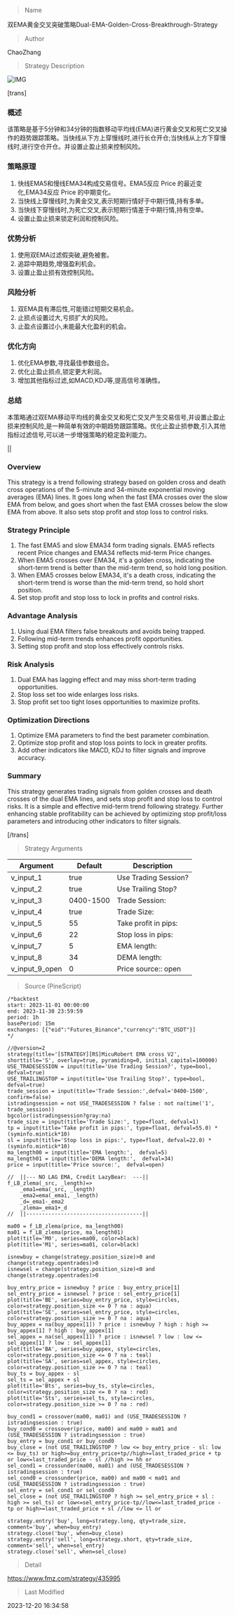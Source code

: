 
> Name

双EMA黄金交叉突破策略Dual-EMA-Golden-Cross-Breakthrough-Strategy

> Author

ChaoZhang

> Strategy Description

![IMG](https://www.fmz.com/upload/asset/162925f4585534cd7a8.png)

[trans]

### 概述

该策略是基于5分钟和34分钟的指数移动平均线(EMA)进行黄金交叉和死亡交叉操作的趋势跟踪策略。当快线从下方上穿慢线时,进行长仓开仓;当快线从上方下穿慢线时,进行空仓开仓。并设置止盈止损来控制风险。

### 策略原理  

1. 快线EMA5和慢线EMA34构成交易信号。EMA5反应 Price 的最近变化,EMA34反应 Price 的中期变化。  
2. 当快线上穿慢线时,为黄金交叉,表示短期行情好于中期行情,持有多单。  
3. 当快线下穿慢线时,为死亡交叉,表示短期行情差于中期行情,持有空单。
4. 设置止盈止损来锁定利润和控制风险。

### 优势分析

1. 使用双EMA过滤假突破,避免被套。
2. 追踪中期趋势,增强盈利机会。  
3. 设置止盈止损有效控制风险。

### 风险分析

1. 双EMA具有滞后性,可能错过短期交易机会。  
2. 止损点设置过大,亏损扩大的风险。
3. 止盈点设置过小,未能最大化盈利的机会。 

### 优化方向  

1. 优化EMA参数,寻找最佳参数组合。  
2. 优化止盈止损点,锁定更大利润。
3. 增加其他指标过滤,如MACD,KDJ等,提高信号准确性。  

### 总结  

本策略通过双EMA移动平均线的黄金交叉和死亡交叉产生交易信号,并设置止盈止损来控制风险,是一种简单有效的中期趋势跟踪策略。优化止盈止损参数,引入其他指标过滤信号,可以进一步增强策略的稳定盈利能力。

||

### Overview  

This strategy is a trend following strategy based on golden cross and death cross operations of the 5-minute and 34-minute exponential moving averages (EMA) lines. It goes long when the fast EMA crosses over the slow EMA from below, and goes short when the fast EMA crosses below the slow EMA from above. It also sets stop profit and stop loss to control risks.  

### Strategy Principle   

1. The fast EMA5 and slow EMA34 form trading signals. EMA5 reflects recent Price changes and EMA34 reflects mid-term Price changes.
2. When EMA5 crosses over EMA34, it's a golden cross, indicating the short-term trend is better than the mid-term trend, so hold long position. 
3. When EMA5 crosses below EMA34, it's a death cross, indicating the short-term trend is worse than the mid-term trend, so hold short position.  
4. Set stop profit and stop loss to lock in profits and control risks.   

### Advantage Analysis   

1. Using dual EMA filters false breakouts and avoids being trapped.  
2. Following mid-term trends enhances profit opportunities.   
3. Setting stop profit and stop loss effectively controls risks.  

### Risk Analysis  

1. Dual EMA has lagging effect and may miss short-term trading opportunities.   
2. Stop loss set too wide enlarges loss risks.  
3. Stop profit set too tight loses opportunities to maximize profits.  

### Optimization Directions   

1. Optimize EMA parameters to find the best parameter combination.   
2. Optimize stop profit and stop loss points to lock in greater profits.  
3. Add other indicators like MACD, KDJ to filter signals and improve accuracy.   

### Summary   

This strategy generates trading signals from golden crosses and death crosses of the dual EMA lines, and sets stop profit and stop loss to control risks. It is a simple and effective mid-term trend following strategy. Further enhancing stable profitability can be achieved by optimizing stop profit/loss parameters and introducing other indicators to filter signals.

[/trans]

> Strategy Arguments



|Argument|Default|Description|
|----|----|----|
|v_input_1|true|Use Trading Session?|
|v_input_2|true|Use Trailing Stop?|
|v_input_3|0400-1500|Trade Session:|
|v_input_4|true|Trade Size:|
|v_input_5|55|Take profit in pips:|
|v_input_6|22|Stop loss in pips:|
|v_input_7|5|EMA length:|
|v_input_8|34|DEMA length:|
|v_input_9_open|0|Price source:: open|high|low|close|hl2|hlc3|hlcc4|ohlc4|


> Source (PineScript)

``` pinescript
/*backtest
start: 2023-11-01 00:00:00
end: 2023-11-30 23:59:59
period: 1h
basePeriod: 15m
exchanges: [{"eid":"Futures_Binance","currency":"BTC_USDT"}]
*/

//@version=2
strategy(title='[STRATEGY][RS]MicuRobert EMA cross V2', shorttitle='S', overlay=true, pyramiding=0, initial_capital=100000)
USE_TRADESESSION = input(title='Use Trading Session?', type=bool, defval=true)
USE_TRAILINGSTOP = input(title='Use Trailing Stop?', type=bool, defval=true)
trade_session = input(title='Trade Session:',defval='0400-1500', confirm=false)
istradingsession = not USE_TRADESESSION ? false : not na(time('1', trade_session))
bgcolor(istradingsession?gray:na)
trade_size = input(title='Trade Size:', type=float, defval=1)
tp = input(title='Take profit in pips:', type=float, defval=55.0) * (syminfo.mintick*10)
sl = input(title='Stop loss in pips:', type=float, defval=22.0) * (syminfo.mintick*10)
ma_length00 = input(title='EMA length:',  defval=5)
ma_length01 = input(title='DEMA length:',  defval=34)
price = input(title='Price source:',  defval=open)

//  ||--- NO LAG EMA, Credit LazyBear:  ---||
f_LB_zlema(_src, _length)=>
    _ema1=ema(_src, _length)
    _ema2=ema(_ema1, _length)
    _d=_ema1-_ema2
    _zlema=_ema1+_d
//  ||-------------------------------------||

ma00 = f_LB_zlema(price, ma_length00)
ma01 = f_LB_zlema(price, ma_length01)
plot(title='M0', series=ma00, color=black)
plot(title='M1', series=ma01, color=black)

isnewbuy = change(strategy.position_size)>0 and change(strategy.opentrades)>0
isnewsel = change(strategy.position_size)<0 and change(strategy.opentrades)>0

buy_entry_price = isnewbuy ? price : buy_entry_price[1]
sel_entry_price = isnewsel ? price : sel_entry_price[1]
plot(title='BE', series=buy_entry_price, style=circles, color=strategy.position_size <= 0 ? na : aqua)
plot(title='SE', series=sel_entry_price, style=circles, color=strategy.position_size >= 0 ? na : aqua)
buy_appex = na(buy_appex[1]) ? price : isnewbuy ? high : high >= buy_appex[1] ? high : buy_appex[1]
sel_appex = na(sel_appex[1]) ? price : isnewsel ? low : low <= sel_appex[1] ? low : sel_appex[1]
plot(title='BA', series=buy_appex, style=circles, color=strategy.position_size <= 0 ? na : teal)
plot(title='SA', series=sel_appex, style=circles, color=strategy.position_size >= 0 ? na : teal)
buy_ts = buy_appex - sl
sel_ts = sel_appex + sl
plot(title='Bts', series=buy_ts, style=circles, color=strategy.position_size <= 0 ? na : red)
plot(title='Sts', series=sel_ts, style=circles, color=strategy.position_size >= 0 ? na : red)

buy_cond1 = crossover(ma00, ma01) and (USE_TRADESESSION ? istradingsession : true)
buy_cond0 = crossover(price, ma00) and ma00 > ma01 and (USE_TRADESESSION ? istradingsession : true)
buy_entry = buy_cond1 or buy_cond0
buy_close = (not USE_TRAILINGSTOP ? low <= buy_entry_price - sl: low <= buy_ts) or high>=buy_entry_price+tp//high>=last_traded_price + tp or low<=last_traded_price - sl //high >= hh or 
sel_cond1 = crossunder(ma00, ma01) and (USE_TRADESESSION ? istradingsession : true)
sel_cond0 = crossunder(price, ma00) and ma00 < ma01 and (USE_TRADESESSION ? istradingsession : true)
sel_entry = sel_cond1 or sel_cond0
sel_close = (not USE_TRAILINGSTOP ? high >= sel_entry_price + sl : high >= sel_ts) or low<=sel_entry_price-tp//low<=last_traded_price - tp or high>=last_traded_price + sl //low <= ll or 

strategy.entry('buy', long=strategy.long, qty=trade_size, comment='buy', when=buy_entry)
strategy.close('buy', when=buy_close)
strategy.entry('sell', long=strategy.short, qty=trade_size, comment='sell', when=sel_entry)
strategy.close('sell', when=sel_close)
```

> Detail

https://www.fmz.com/strategy/435995

> Last Modified

2023-12-20 16:34:58
